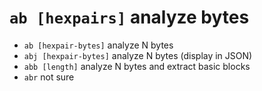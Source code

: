#  `ab [hexpairs]`   analyze bytes

- `ab [hexpair-bytes]`   analyze N bytes
- `abj [hexpair-bytes]`   analyze N bytes (display in JSON)
- `abb [length]`   analyze N bytes and extract basic blocks
- `abr` not sure

<p hidden>ab abj abb abr</p>